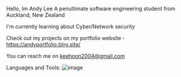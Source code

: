 Hello, Im Andy Lee
A penultimate software engineering student from Auckland, New Zealand

I'm currently learning about Cyber/Network security 

Check out my projects on my portfolio website - https://andyportfolio.tiiny.site/

You can reach me on keehoon2004@gmail.com

Languages and Tools:
![image](https://github.com/andy7937/andy7937/assets/126305769/4dc45adf-8a46-4e98-bd62-4b58aebf2612)

